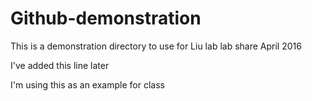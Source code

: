 # Github-demonstration
This is a demonstration directory to use for Liu lab lab share April 2016


I've added this line later 

I'm using this as an example for class
